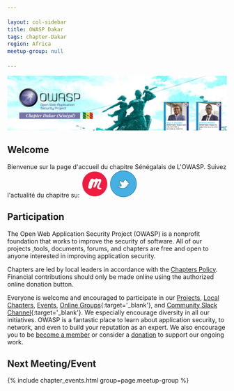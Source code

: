 ```yaml
---

layout: col-sidebar
title: OWASP Dakar
tags: chapter-Dakar
region: Africa
meetup-group: null

---
```

<a href="https://20thanniversary.owasp.org/"><img src="assets/images/OWASP-DAKAR-2.png" style="width: auto; height: auto;" alt="OWASP 20th Anniversary"/></a>
 
## Welcome
Bienvenue sur la page d'accueil du chapitre Sénégalais  de L'OWASP.
Suivez l'actualité du chapitre su:
[![Meetup](/assets/images/meetup.png)](https://www.meetup.com/xxxx/)
[![Twitter](/assets/images/twitter.png)](https://twitter.com/owasp_sn)

## Participation
The Open Web Application Security Project (OWASP) is a nonprofit foundation that works to improve the security of software. All of our projects ,tools, documents, forums, and chapters are free and open to anyone interested in improving application security. 

Chapters are led by local leaders in accordance with the [Chapters Policy](/www-policy/operational/chapters). Financial contributions should only be made online using the authorized online donation button. 

Everyone is welcome and encouraged to participate in our [Projects](/projects/), [Local Chapters](/chapters/), [Events](/events/), [Online Groups](https://groups.google.com/a/owasp.com/){:target='_blank'}, and [Community Slack Channel](https://owasp.slack.com/){:target='_blank'}. We especially encourage diversity in all our initiatives. OWASP is a fantastic place to learn about application security, to network, and even to build your reputation as an expert. We also encourage you to be [become a member](/membership/) or consider a [donation](/donate/) to support our ongoing work.

Next Meeting/Event <!-- You should keep this section as it will populate your meetup events -->
---------------------
{% include chapter_events.html group=page.meetup-group %}


